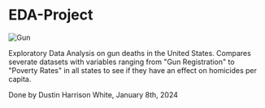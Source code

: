 # EDA-Project

![Gun](https://images.seattletimes.com/wp-content/uploads/2023/01/GettyImages-1167581933.jpg?d=1536x1330)

Exploratory Data Analysis on gun deaths in the United States. Compares severate datasets with variables ranging from "Gun Registration" to "Poverty Rates" in all states to see if they have an effect on homicides per capita. 

Done by Dustin Harrison White, January 8th, 2024

